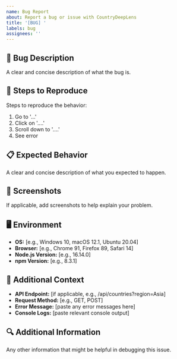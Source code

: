 ```yaml
---
name: Bug Report
about: Report a bug or issue with CountryDeepLens
title: '[BUG] '
labels: bug
assignees: ''
---
```


## 🐛 Bug Description
A clear and concise description of what the bug is.

## 🔄 Steps to Reproduce
Steps to reproduce the behavior:
1. Go to '...'
2. Click on '....'
3. Scroll down to '....'
4. See error

## 📋 Expected Behavior
A clear and concise description of what you expected to happen.

## 📸 Screenshots
If applicable, add screenshots to help explain your problem.

## 🖥️ Environment
- **OS:** [e.g., Windows 10, macOS 12.1, Ubuntu 20.04]
- **Browser:** [e.g., Chrome 91, Firefox 89, Safari 14]
- **Node.js Version:** [e.g., 16.14.0]
- **npm Version:** [e.g., 8.3.1]

## 📝 Additional Context
- **API Endpoint:** [if applicable, e.g., /api/countries?region=Asia]
- **Request Method:** [e.g., GET, POST]
- **Error Message:** [paste any error messages here]
- **Console Logs:** [paste relevant console output]

## 🔍 Additional Information
Any other information that might be helpful in debugging this issue.
